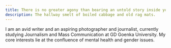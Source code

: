 ```yaml
---
title: There is no greater agony than bearing an untold story inside you
description: The hallway smelt of boiled cabbage and old rag mats.
---
```

I am an avid writer and an aspiring photographer and journalist, currently studying Journalism and Mass Communication at GD Goenka University. My core interests lie at the confluence of mental health and gender issues. 

